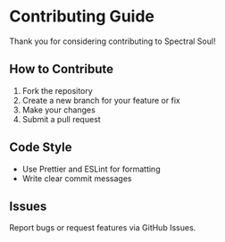 # Contributing Guide

Thank you for considering contributing to Spectral Soul!

## How to Contribute

1. Fork the repository
2. Create a new branch for your feature or fix
3. Make your changes
4. Submit a pull request

## Code Style

- Use Prettier and ESLint for formatting
- Write clear commit messages

## Issues

Report bugs or request features via GitHub Issues.
